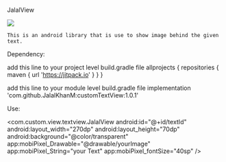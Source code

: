 JalalView

[![](https://jitpack.io/v/JalalKhanM/customTextView.svg)](https://jitpack.io/#JalalKhanM/customTextView)

    This is an android library that is use to show image behind the given text.

Dependency:

add this line to your project level build.gradle file
allprojects {
repositories {
    maven { url 'https://jitpack.io' }
    }
}

add this line to your module level build.gradle file
implementation 'com.github.JalalKhanM:customTextView:1.0.1'

Use:

<com.custom.view.textview.JalalView android:id="@+id/textId"
android:layout_width="270dp"
android:layout_height="70dp"
android:background="@color/transparent"
app:mobiPixel_Drawable="@drawable/yourImage"
app:mobiPixel_String="your Text"
app:mobiPixel_fontSize="40sp"
/>


